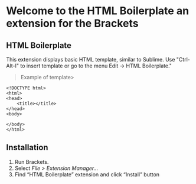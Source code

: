 # Welcome to the HTML Boilerplate an extension for the Brackets


## HTML Boilerplate

This extension displays basic HTML template, similar to Sublime. 
Use "Ctrl-Alt-I" to insert template or go to the menu Edit -> HTML Boilerplate."

> Example of template>
```
<!DOCTYPE html>
<html>
<head>
    <title></title>
</head>
<body>

</body>
</html>
```


## Installation ##

1. Run Brackets.
2. Select _File > Extension Manager..._
3. Find “HTML Boilerplate” extension and click “Install” button
